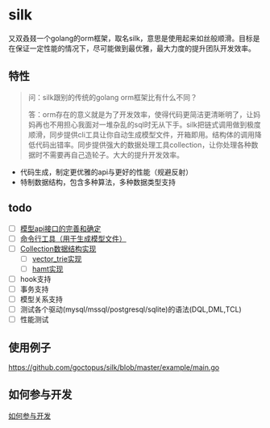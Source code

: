 # silk

又双叒叕一个golang的orm框架，取名silk，意思是使用起来如丝般顺滑。目标是在保证一定性能的情况下，尽可能做到最优雅，最大力度的提升团队开发效率。

## 特性

> 问：silk跟别的传统的golang orm框架比有什么不同？
>
> 答：orm存在的意义就是为了开发效率，使得代码更简洁更清晰明了，让妈妈再也不用担心我面对一堆杂乱的sql时无从下手。silk把链式调用做到极度顺滑，同步提供cli工具让你自动生成模型文件，开箱即用。结构体的调用降低代码出错率。同步提供强大的数据处理工具collection，让你处理各种数据时不需要再自己造轮子。大大的提升开发效率。

- 代码生成，制定更优雅的api与更好的性能（规避反射）
- 特制数据结构，包含多种算法，多种数据类型支持

## todo

- [ ] [模型api接口的完善和确定](https://github.com/goctopus/silk/blob/master/example/models/users.go)
- [ ] [命令行工具（用于生成模型文件）](https://github.com/goctopus/silk/blob/master/cli/main.go)
- [ ] [Collection数据结构实现](https://github.com/goctopus/silk/blob/master/collection/collection.go)
    - [ ] [vector_trie实现](https://github.com/goctopus/silk/blob/master/collection/vector_trie/list.go)
    - [ ] [hamt实现](https://github.com/goctopus/silk/blob/master/collection/hamt/map.go)
- [ ] hook支持
- [ ] 事务支持
- [ ] 模型关系支持
- [ ] 测试各个驱动(mysql/mssql/postgresql/sqlite)的语法(DQL,DML,TCL)
- [ ] 性能测试

## 使用例子

https://github.com/goctopus/silk/blob/master/example/main.go

## 如何参与开发

[如何参与开发](https://github.com/goctopus/silk/blob/master/CONTRIBUTING.md)